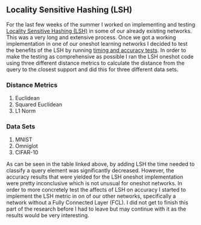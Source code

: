 ## Locality Sensitive Hashing (LSH)

For the last few weeks of the summer I worked on implementing and testing [Locality Sensitive Hashing (LSH)] in some of our already existing networks. This was a very long and extensive process. Once we got a working implementation in one of our oneshot learning networks I decided to test the benefits of the LSH by running [timing and accuracy tests]. In order to make the testing as comprehensive as possible I ran the LSH oneshot code using three different distance metrics to calculate the distance from the query to the closest support and did this for three different data sets. 

### Distance Metrics
1. Euclidean
2. Squared Euclidean
3. L1 Norm

### Data Sets
1. MNIST
2. Omniglot
3. CIFAR-10

As can be seen in the table linked above, by adding LSH the time needed to classify a query element was significantly decreased. However, the accuracy results that were yielded for the LSH oneshot implementation were pretty inconclusive which is not unusual for oneshot networks. In order to more concretely test the affects of LSH on accuracy I started to implement the LSH metric in on of our other networks, specifically a network without a Fully Connected Layer (FCL). I did not get to finish this part of the research before I had to leave but may continue with it as the results would be very interesting. 

[Locality Sensitive Hashing (LSH)]: https://en.wikipedia.org/wiki/Locality-sensitive_hashing
[timing and accuracy tests]: https://docs.google.com/spreadsheets/d/1e_XAS9H61Q7nniCcwsgHAG-JApPW_IJv_6JAgzxbGMw/edit#gid=0
